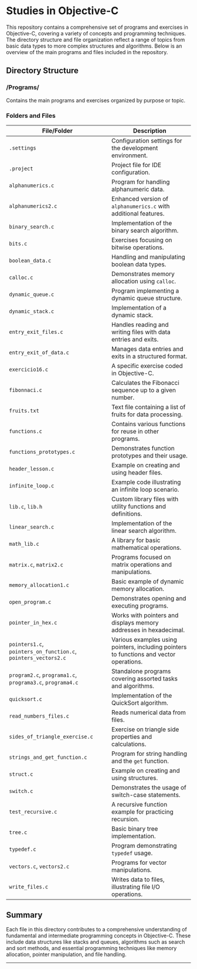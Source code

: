 # Studies in Objective-C

This repository contains a comprehensive set of programs and exercises in Objective-C, covering a variety of concepts and programming techniques. The directory structure and file organization reflect a range of topics from basic data types to more complex structures and algorithms. Below is an overview of the main programs and files included in the repository.

## Directory Structure

### /Programs/
Contains the main programs and exercises organized by purpose or topic.

### Folders and Files
| File/Folder                   | Description                                                        |
| ----------------------------- | ------------------------------------------------------------------ |
| `.settings`                   | Configuration settings for the development environment.            |
| `.project`                    | Project file for IDE configuration.                               |
| `alphanumerics.c`             | Program for handling alphanumeric data.                           |
| `alphanumerics2.c`            | Enhanced version of `alphanumerics.c` with additional features.    |
| `binary_search.c`             | Implementation of the binary search algorithm.                    |
| `bits.c`                      | Exercises focusing on bitwise operations.                         |
| `boolean_data.c`              | Handling and manipulating boolean data types.                     |
| `calloc.c`                    | Demonstrates memory allocation using `calloc`.                    |
| `dynamic_queue.c`             | Program implementing a dynamic queue structure.                   |
| `dynamic_stack.c`             | Implementation of a dynamic stack.                                |
| `entry_exit_files.c`          | Handles reading and writing files with data entries and exits.    |
| `entry_exit_of_data.c`        | Manages data entries and exits in a structured format.            |
| `exercicio16.c`               | A specific exercise coded in Objective-C.                         |
| `fibonnaci.c`                 | Calculates the Fibonacci sequence up to a given number.           |
| `fruits.txt`                  | Text file containing a list of fruits for data processing.        |
| `functions.c`                 | Contains various functions for reuse in other programs.           |
| `functions_prototypes.c`      | Demonstrates function prototypes and their usage.                 |
| `header_lesson.c`             | Example on creating and using header files.                       |
| `infinite_loop.c`             | Example code illustrating an infinite loop scenario.              |
| `lib.c`, `lib.h`              | Custom library files with utility functions and definitions.      |
| `linear_search.c`             | Implementation of the linear search algorithm.                    |
| `math_lib.c`                  | A library for basic mathematical operations.                      |
| `matrix.c`, `matrix2.c`       | Programs focused on matrix operations and manipulations.          |
| `memory_allocation1.c`        | Basic example of dynamic memory allocation.                       |
| `open_program.c`              | Demonstrates opening and executing programs.                      |
| `pointer_in_hex.c`            | Works with pointers and displays memory addresses in hexadecimal. |
| `pointers1.c`, `pointers_on_function.c`, `pointers_vectors2.c` | Various examples using pointers, including pointers to functions and vector operations. |
| `program2.c`, `programa1.c`, `programa3.c`, `programa4.c` | Standalone programs covering assorted tasks and algorithms. |
| `quicksort.c`                 | Implementation of the QuickSort algorithm.                        |
| `read_numbers_files.c`        | Reads numerical data from files.                                  |
| `sides_of_triangle_exercise.c`| Exercise on triangle side properties and calculations.            |
| `strings_and_get_function.c`  | Program for string handling and the `get` function.               |
| `struct.c`                    | Example on creating and using structures.                         |
| `switch.c`                    | Demonstrates the usage of switch-case statements.                 |
| `test_recursive.c`            | A recursive function example for practicing recursion.           |
| `tree.c`                      | Basic binary tree implementation.                                 |
| `typedef.c`                   | Program demonstrating `typedef` usage.                            |
| `vectors.c`, `vectors2.c`     | Programs for vector manipulations.                                |
| `write_files.c`               | Writes data to files, illustrating file I/O operations.          |

## Summary
Each file in this directory contributes to a comprehensive understanding of fundamental and intermediate programming concepts in Objective-C. These include data structures like stacks and queues, algorithms such as search and sort methods, and essential programming techniques like memory allocation, pointer manipulation, and file handling.

---

